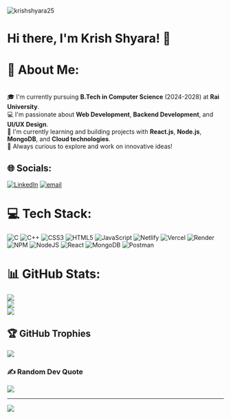 <p align="left"> <img src="https://komarev.com/ghpvc/?username=krishshyara25&label=Profile%20views&color=0e75b6&style=flat" alt="krishshyara25" /> </p>

# Hi there, I'm Krish Shyara! 👋
# 💫 About Me:
<br>🎓 I'm currently pursuing **B.Tech in Computer Science** (2024-2028) at **Rai University**.  <br>💻 I'm passionate about **Web Development**, **Backend Development**, and **UI/UX Design**.  <br>🌱 I'm currently learning and building projects with **React.js**, **Node.js**, **MongoDB**, and **Cloud technologies**.  <br>🎯 Always curious to explore and work on innovative ideas!


## 🌐 Socials:
[![LinkedIn](https://img.shields.io/badge/LinkedIn-%230077B5.svg?logo=linkedin&logoColor=white)](https://linkedin.com/in/https://www.linkedin.com/in/krish-shyara/) [![email](https://img.shields.io/badge/Email-D14836?logo=gmail&logoColor=white)](mailto:krish.shyara.cg@gmail.com) 

# 💻 Tech Stack:
![C](https://img.shields.io/badge/c-%2300599C.svg?style=for-the-badge&logo=c&logoColor=white) ![C++](https://img.shields.io/badge/c++-%2300599C.svg?style=for-the-badge&logo=c%2B%2B&logoColor=white) ![CSS3](https://img.shields.io/badge/css3-%231572B6.svg?style=for-the-badge&logo=css3&logoColor=white) ![HTML5](https://img.shields.io/badge/html5-%23E34F26.svg?style=for-the-badge&logo=html5&logoColor=white) ![JavaScript](https://img.shields.io/badge/javascript-%23323330.svg?style=for-the-badge&logo=javascript&logoColor=%23F7DF1E) ![Netlify](https://img.shields.io/badge/netlify-%23000000.svg?style=for-the-badge&logo=netlify&logoColor=#00C7B7) ![Vercel](https://img.shields.io/badge/vercel-%23000000.svg?style=for-the-badge&logo=vercel&logoColor=white) ![Render](https://img.shields.io/badge/Render-%46E3B7.svg?style=for-the-badge&logo=render&logoColor=white) ![NPM](https://img.shields.io/badge/NPM-%23CB3837.svg?style=for-the-badge&logo=npm&logoColor=white) ![NodeJS](https://img.shields.io/badge/node.js-6DA55F?style=for-the-badge&logo=node.js&logoColor=white) ![React](https://img.shields.io/badge/react-%2320232a.svg?style=for-the-badge&logo=react&logoColor=%2361DAFB) ![MongoDB](https://img.shields.io/badge/MongoDB-%234ea94b.svg?style=for-the-badge&logo=mongodb&logoColor=white) ![Postman](https://img.shields.io/badge/Postman-FF6C37?style=for-the-badge&logo=postman&logoColor=white)
# 📊 GitHub Stats:
![](https://github-readme-stats.vercel.app/api?username=krishshyara25&theme=dark&hide_border=false&include_all_commits=false&count_private=false)<br/>
![](https://nirzak-streak-stats.vercel.app/?user=krishshyara25&theme=dark&hide_border=false)<br/>
![](https://github-readme-stats.vercel.app/api/top-langs/?username=krishshyara25&theme=dark&hide_border=false&include_all_commits=false&count_private=false&layout=compact)

## 🏆 GitHub Trophies
![](https://github-profile-trophy.vercel.app/?username=krishshyara25&theme=radical&no-frame=false&no-bg=true&margin-w=4)

### ✍️ Random Dev Quote
![](https://quotes-github-readme.vercel.app/api?type=horizontal&theme=radical)

---
[![](https://visitcount.itsvg.in/api?id=krishshyara25&icon=0&color=0)](https://visitcount.itsvg.in)

<!-- Proudly created with GPRM ( https://gprm.itsvg.in ) -->
